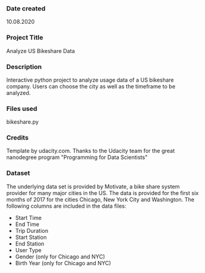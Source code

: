 ### Date created
10.08.2020

### Project Title
Analyze US Bikeshare Data

### Description
Interactive python project to analyze usage data of a US bikeshare company. Users can choose the city as well as the timeframe to be analyzed.

### Files used
bikeshare.py

### Credits
Template by udacity.com. Thanks to the Udacity team for the great nanodegree program "Programming for Data Scientists"

### Dataset
The underlying data set is provided by Motivate, a bike share system provider for many major cities in the US.
The data is provided for the first six months of 2017 for the cities Chicago, New York City and Washington.
The following columns are included in the data files:
- Start Time 
- End Time 
- Trip Duration 
- Start Station 
- End Station 
- User Type 
- Gender (only for Chicago and NYC)
- Birth Year (only for Chicago and NYC)